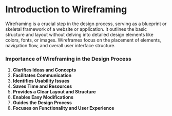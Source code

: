 # Introduction to Wireframing

Wireframing is a crucial step in the design process, serving as a blueprint or skeletal framework of a website or application. It outlines the basic structure and layout without delving into detailed design elements like colors, fonts, or images. Wireframes focus on the placement of elements, navigation flow, and overall user interface structure.

### Importance of Wireframing in the Design Process
1.  **Clarifies Ideas and Concepts**
2.  **Facilitates Communication**
3.  **Identifies Usability Issues**
4.  **Saves Time and Resources**
5.  **Provides a Clear Layout and Structure**
6.  **Enables Easy Modifications**
7.  **Guides the Design Process**
8.  **Focuses on Functionality and User Experience**
